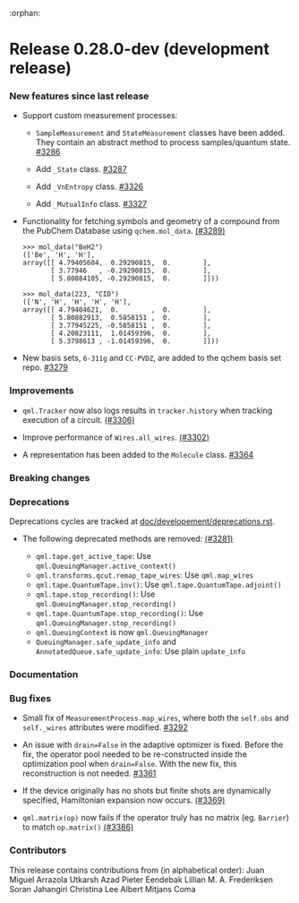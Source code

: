 :orphan:

# Release 0.28.0-dev (development release)

<h3>New features since last release</h3>

* Support custom measurement processes:
  * `SampleMeasurement` and `StateMeasurement` classes have been added. They contain an abstract
    method to process samples/quantum state.
    [#3286](https://github.com/PennyLaneAI/pennylane/pull/3286)

  * Add `_State` class.
    [#3287](https://github.com/PennyLaneAI/pennylane/pull/3287)

  * Add `_VnEntropy` class.
    [#3326](https://github.com/PennyLaneAI/pennylane/pull/3326)

  * Add `_MutualInfo` class.
    [#3327](https://github.com/PennyLaneAI/pennylane/pull/3327)

* Functionality for fetching symbols and geometry of a compound from the PubChem Database using `qchem.mol_data`.
  [(#3289)](https://github.com/PennyLaneAI/pennylane/pull/3289)
 
  ```pycon
  >>> mol_data("BeH2")
  (['Be', 'H', 'H'],
  array([[ 4.79405604,  0.29290815,  0.        ],
         [ 3.77946   , -0.29290815,  0.        ],
         [ 5.80884105, -0.29290815,  0.        ]]))

  >>> mol_data(223, "CID")
  (['N', 'H', 'H', 'H', 'H'],
  array([[ 4.79404621,  0.        ,  0.        ],
         [ 5.80882913,  0.5858151 ,  0.        ],
         [ 3.77945225, -0.5858151 ,  0.        ],
         [ 4.20823111,  1.01459396,  0.        ],
         [ 5.3798613 , -1.01459396,  0.        ]]))
  ```

* New basis sets, `6-311g` and `CC-PVDZ`, are added to the qchem basis set repo.
  [#3279](https://github.com/PennyLaneAI/pennylane/pull/3279)


<h3>Improvements</h3>

* `qml.Tracker` now also logs results in `tracker.history` when tracking execution of a circuit.
   [(#3306)](https://github.com/PennyLaneAI/pennylane/pull/3306)


* Improve performance of `Wires.all_wires`.
  [(#3302)](https://github.com/PennyLaneAI/pennylane/pull/3302)


* A representation has been added to the `Molecule` class.
  [#3364](https://github.com/PennyLaneAI/pennylane/pull/3364)


<h3>Breaking changes</h3>

<h3>Deprecations</h3>

Deprecations cycles are tracked at [doc/developement/deprecations.rst](https://docs.pennylane.ai/en/latest/development/deprecations.html).

* The following deprecated methods are removed:
  [(#3281)](https://github.com/PennyLaneAI/pennylane/pull/3281/)

  - `qml.tape.get_active_tape`: Use `qml.QueuingManager.active_context()`
  - `qml.transforms.qcut.remap_tape_wires`: Use `qml.map_wires`
  - `qml.tape.QuantumTape.inv()`: Use `qml.tape.QuantumTape.adjoint()`
  - `qml.tape.stop_recording()`: Use `qml.QueuingManager.stop_recording()`
  - `qml.tape.QuantumTape.stop_recording()`: Use `qml.QueuingManager.stop_recording()`
  - `qml.QueuingContext` is now `qml.QueuingManager`
  - `QueuingManager.safe_update_info` and `AnnotatedQueue.safe_update_info`: Use plain `update_info`

<h3>Documentation</h3>

<h3>Bug fixes</h3>

* Small fix of `MeasurementProcess.map_wires`, where both the `self.obs` and `self._wires`
  attributes were modified.
  [#3292](https://github.com/PennyLaneAI/pennylane/pull/3292)

* An issue with `drain=False` in the adaptive optimizer is fixed. Before the fix, the operator pool
  needed to be re-constructed inside the optimization pool when `drain=False`. With the new fix, 
  this reconstruction is not needed.
  [#3361](https://github.com/PennyLaneAI/pennylane/pull/3361)

* If the device originally has no shots but finite shots are dynamically specified, Hamiltonian
  expansion now occurs.
  [(#3369)](https://github.com/PennyLaneAI/pennylane/pull/3369)

* `qml.matrix(op)` now fails if the operator truly has no matrix (eg. `Barrier`) to match `op.matrix()`
  [(#3386)](https://github.com/PennyLaneAI/pennylane/pull/3386)


<h3>Contributors</h3>

This release contains contributions from (in alphabetical order):
Juan Miguel Arrazola
Utkarsh Azad
Pieter Eendebak
Lillian M. A. Frederiksen
Soran Jahangiri
Christina Lee
Albert Mitjans Coma
